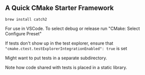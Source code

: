## A Quick CMake Starter Framework

`brew install catch2`

For use in VSCode. To select debug or release run "CMake: Select Configure Preset"

If tests don't show up in the test explorer, ensure that `"cmake.ctest.testExplorerIntegrationEnabled": true` is set

Might want to put tests in a separate subdirectory.

Note how code shared with tests is placed in a static library.